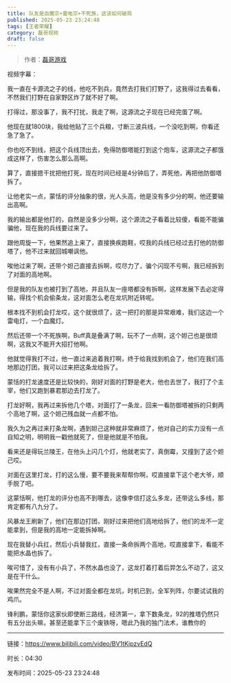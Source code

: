 ```yaml
---
title: 队友是血魔宗+雷电宗+不死族，这该如何破局
published: 2025-05-23 23:24:48
tags: [王者荣耀]
category: 磊哥视频
draft: false
---
```



> 作者：[磊哥游戏](https://space.bilibili.com/268941858?spm_id_from=333.788.upinfo.head.click)

视频字幕：

我一直在卡源流之子的线，他吃不到兵，竟然去打我们打野了，这我得过去看看，不然我们打野在自家野区炸了就不好了啊。

打得过，那没事了，我不打扰，我走了啊，这源流之子现在已经完蛋了啊。

他现在就1800块，我给他贴了三个兵粮，寸断三波兵线，一个没吃到啊，你看还急了急了。

你也吃不到线，把这个兵线顶出去，免得防御塔能打到这个炮车，这源流之子都饿成这样了，伤害怎么那么高啊。

算了，直接摁干扰把他打死，现在时间已经是4分钟后了，弄死他，再把他防御塔拆了。

让他老实一点，蒙恬的评分抽象的很，光人头高，他是没有多少分的啊，他还要输出高啊。

我的输出都是他打的，自然是没多少分啊，这个源流之子看着比较傻，看能不能骗骗他，现在我的兵线要过来了。

跟他周旋一下，他果然追上来了，直接换疾跑鞋，哎我的兵线已经过去打他的防御塔了，他不过来就回城嘲讽他。

唉他过来了啊，还带个妲己直接去拆啊，哎尽力了，骗个闪现不亏啊，我已经拆到了对面的高地啊。

但是我的队友也被打到了高地，并且队友一座塔都没有拆啊，这样发展下去必定得输，得找个机会偷条龙，这对面怎么老在龙坑附近转呢。

根本找不到机会打龙哎，这个就很烦了，这一把打的那是异常艰难，我们这边一个雷电灯，一个血魔灯。

然后还带一个不死族啊，Buff真是叠满了啊，玩不了一点啊，这个妲己也是很烦啊，这我又不能开大招打他啊。

他就觉得我打不过，他一直过来追着我打啊，终于给我找到机会了，他们在我们高地那边打团，我可以过来把这条龙给拆了。

蒙恬的打龙速度还是比较快的，刚好对面的打野是老大，他也去世了，我打了个主宰，他们又跑到暴君那边去打龙了。

打龙好啊，我再过来拆他几个塔，对面打了一条龙，回来一看防御塔被拆的只剩两个高地了啊，这个妲己残血就一点都不怕。

我久为之再过来打条龙啊，遇到妲己这种就非常麻烦了，他对自己的实力没有一点自知之明，明明我一戳他就死了，但是他就是不怕我。

看来还是得玩兰陵王，在他头上闪几个灯，他就老实了，真倒霉，又撞到了这个妲己哎。

对面在这里打龙，打的这么慢，要不要我来帮帮你啊，哎直接拿下这个老大爷，顺手脱了吧。

这蒙恬啊，他打龙的评分也高不到哪去，这像李信打这么多龙，还带这么多线，那肯定都有八九分了。

风暴龙王刷新了，他们在那边打团，刚好过来把他们高地给拆了，他们的龙不一定能拿到，但是我的高地一定能拆掉啊。

现在我替小兵扛，然后小兵替我扛，直接一条命拆两个高地，哎直接拿下，看能不能把水晶也拆了。

唉可惜了，没有有小兵了，不然水晶也没了，这龙打着打着后羿怎么不动了，这又是在干什么。

唉果然完全不是人啊，不过对面全都在龙坑，时机已到，全军列阵，尔要试试我的鸡爪。

锋利鹏，蒙恬你这家伙即使断三路线，经济第一，拿下数条龙，92的推塔仍然只有五分出头嘛，甚至还能拿下三个废铁呀，嗯此乃我的独门法术，谁教你的

---

链接：https://www.bilibili.com/video/BV1tKjpzvEdQ

时长：04:30

发布时间：2025-05-23 23:24:48
